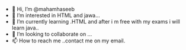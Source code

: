 - 👋 Hi, I’m @mahamhaseeb
- 👀 I’m interested in HTML and jawa...
- 🌱 I’m currently learning .HTML and after i m free with my exams i will learn java..
- 💞️ I’m looking to collaborate on ...
- 📫 How to reach me ..contact me on my email.

<!---
mahamhaseeb/mahamhaseeb is a ✨ special ✨ repository because its `README.md` (this file) appears on your GitHub profile.
You can click the Preview link to take a look at your changes.
--->

